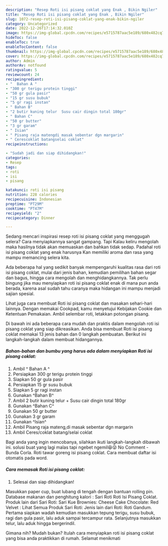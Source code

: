 ```yaml
---
description: "Resep Roti isi pisang coklat yang Enak , Bikin Ngiler"
title: "Resep Roti isi pisang coklat yang Enak , Bikin Ngiler"
slug: 1072-resep-roti-isi-pisang-coklat-yang-enak-bikin-ngiler
category: Uncategorized
date: 2022-12-26T17:14:32.010Z
image: https://img-global.cpcdn.com/recipes/e5715787aac5e189/680x482cq70/roti-isi-pisang-coklat-foto-resep-utama.jpg
hideToc: false
enableToc: true
enableTocContent: false
thumbnail: https://img-global.cpcdn.com/recipes/e5715787aac5e189/680x482cq70/roti-isi-pisang-coklat-foto-resep-utama.jpg
cover: https://img-global.cpcdn.com/recipes/e5715787aac5e189/680x482cq70/roti-isi-pisang-coklat-foto-resep-utama.jpg
author: Admin
authorAv: notfound
ratingvalue: 5
reviewcount: 24
recipeingredient:
- "  Bahan A "
- "300 gr terigu protein tinggi"
- "50 gr gula pasir"
- "15 gr susu bubuk"
- "5 gr ragi instan"
- " Bahan B"
- "2 butir kuning telur  Susu cair dingin total 180gr"
- " Bahan C"
- "50 gr butter"
- "3 gr garam"
- " Isian"
- " Pisang raja matengdi masak sebentar dgn margarin"
- " Cerescoklat batangselai coklat"
recipeinstructions:

- "Sudah jadi dan siap dihidangkan!"
categories:
- Resep
tags:
- roti
- isi
- pisang

katakunci: roti isi pisang 
nutrition: 228 calories
recipecuisine: Indonesian
preptime: "PT29M"
cooktime: "PT47M"
recipeyield: "2"
recipecategory: Dinner

---
```



Sedang mencari inspirasi resep roti isi pisang coklat yang menggugah selera? Cara menyiapkannya sangat gampang. Tapi Kalau keliru mengolah maka hasilnya tidak akan memuaskan dan bahkan tidak sedap. Padahal roti isi pisang coklat yang enak harusnya Kan memiliki aroma dan rasa yang mampu memancing selera kita.


Ada beberapa hal yang sedikit banyak mempengaruhi kualitas rasa dari roti isi pisang coklat, mulai dari jenis bahan, kemudian pemilihan bahan segar dan bagus, hingga cara mengolah dan menghidangkannya. Tak perlu bingung jika mau menyiapkan roti isi pisang coklat enak di mana pun anda berada, karena asal sudah tahu caranya maka hidangan ini mampu menjadi sajian spesial.

Lihat juga cara membuat Roti isi pisang coklat dan masakan sehari-hari lainnya. Dengan memakai Cookpad, kamu menyetujui Kebijakan Cookie dan Ketentuan Pemakaian. Ambil selembar roti, letakkan potongan pisang.


Di bawah ini ada beberapa cara mudah dan praktis dalam mengolah roti isi pisang coklat yang siap dikreasikan. Anda bisa membuat Roti isi pisang coklat memakai 13 jenis bahan dan 0 langkah pembuatan. Berikut ini langkah-langkah dalam membuat hidangannya.

<!--inarticleads1-->

##### Bahan-bahan dan bumbu yang harus ada dalam menyiapkan Roti isi pisang coklat:

1. Ambil  ^ Bahan A ^
1. Persiapkan 300 gr terigu protein tinggi
1. Siapkan 50 gr gula pasir
1. Persiapkan 15 gr susu bubuk
1. Siapkan 5 gr ragi instan
1. Gunakan  ^Bahan B^
1. Ambil 2 butir kuning telur + Susu cair dingin total 180gr
1. Gunakan  ^Bahan C^
1. Gunakan 50 gr butter
1. Gunakan 3 gr garam
1. Gunakan  ^Isian^
1. Ambil  Pisang raja mateng,di masak sebentar dgn margarin
1. Ambil  Ceres/coklat batang/selai coklat


Bagi anda yang ingin mencobanya, silahkan ikuti langkah-langkah dibawah ini. solusi buat yang lagi malas tapi ngebet ngemil😆😜 No Comment - Bunda Corla. Roti tawar goreng isi pisang coklat. Cara membuat daftar isi otomatis pada word. 

<!--inarticleads2-->

##### Cara memasak Roti isi pisang coklat:


1. Selesai dan siap dihidangkan!

Masukkan paper cup, buat lubang di tengah dengan bantuan rolling pin. Database makanan dan penghitung kalori : Sari Roti Roti Isi Pisang Coklat. Produk lain dari Sari Roti: Sari Kue Brownies: Cheese Cake Chocolate: Red Velvet : Lihat Semua Produk Sari Roti: Jenis lain dari Roti: Roti Gandum. Pertama siapkan wadah kemudian masukkan tepung terigu, susu bubuk, ragi dan gula pasir, lalu aduk sampai tercampur rata. Selanjutnya masukkan telur, lalu aduk hingga bergerindil. 

Gimana nih? Mudah bukan? Itulah cara menyiapkan roti isi pisang coklat yang bisa anda praktikkan di rumah. Selamat menikmati
